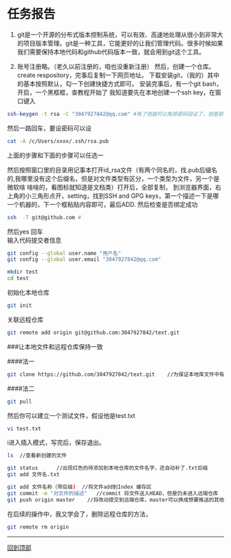 任务报告
===
1.    git是一个开源的分布式版本控制系统，可以有效、高速地处理从很小到非常大的项目版本管理。git是一种工具，它能更好的让我们管理代码。很多时候如果我们需要保持本地代码和github代码版本一致，就会用到git这个工具。

2. 账号注册略。（老久以前注册的，咱也没重新注册）
然后，创建一个仓库。create respository，完事后复制一下网页地址。
下载安装git，（我的）其中的基本按照默认，勾一下创建快捷方式即可。
安装完事后，有一个git bash，开启，一个黑框框，查教程开始了
   我知道要先在本地创建一个ssh key，在窗口键入 
```bash
ssh-keygen -t rsa -C "3047927842@qq.com" #有了他就可以免除密码验证了，但是前提是你要验证 
```   
然后一路回车，要设密码可以设  

```bash
cat -A /c/Users/xxxx/.ssh/rsa.pub  
```  
  

上面的步骤和下面的步骤可以任选一  
  

 
 然后按照窗口里的目录用记事本打开id_rsa文件（有两个同名的，找.pub后缀名的,我哪里没有这个后缀名，但是对文件类型有区分，一个类型为文件，另一个是微软啥  啥啥的，看图标就知道是文档类）打开后，全部复制，
 到浏览器界面，右上角的小三角形点开，setting，找到SSH and GPG keys，第一个描述一下是哪一个机器的，下一个框粘贴内容即可，最后ADD.
 然后检查是否绑定成功  

 ```bash
 ssh  -T git@github.com #
 ```
然后yes 回车  
输入代码提交者信息
```bash
git config --global user.name "用户名" 
git config --global user.email "3047927842@qq.com"
```  
```bash  
mkdir test  
cd test
```
初始化本地仓库  

```bash
git init   
```
关联远程仓库  

```bash
git remote add origin git@github.com:3047927842/text.git  
```  
###让本地文件和远程仓库保持一致

####法一
```bash
git clone https://github.com/3047927842/text.git    //为保证本地库文件中有README.md
```  
####法二  
```bash
git pull
```
然后你可以建立一个测试文件，假设他是test.txt
```bash
vi test.txt  
```
i进入插入模式，写完后，保存退出。

```bash  
ls  //查看新创建的文件
```  
```bash
git status      //出现红色的待添加到本地仓库的文件名字，还自动补了.txt后缀
git add 文件名.txt
```
```bash  
git add 文件名称（带后缀)  //将文件add到Index 缓存区
git commit -m "对文件的描述"   //commit 将文件送入HEAD，但是仍未进入远端仓库
git push origin master    //将改动提交到远端仓库，master可以换成想要推送的其他分支.  
```  
在后续的操作中，我又学会了，删除远程仓库的方法，
```bash
git remote rm origin  
```





---------- 
[回到顶部](#readme)


